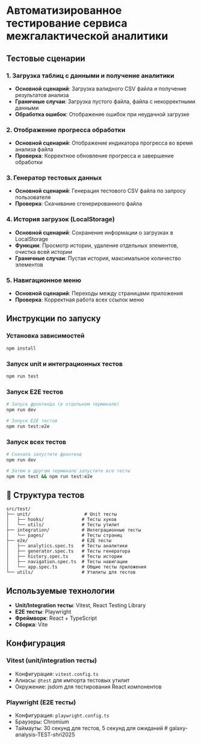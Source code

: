 # Автоматизированное тестирование сервиса межгалактической аналитики

## Тестовые сценарии

### 1. Загрузка таблиц с данными и получение аналитики

- **Основной сценарий**: Загрузка валидного CSV файла и получение результатов анализа
- **Граничные случаи**: Загрузка пустого файла, файла с некорректными данными
- **Обработка ошибок**: Отображение ошибок при неудачной загрузке

### 2. Отображение прогресса обработки

- **Основной сценарий**: Отображение индикатора прогресса во время анализа файла
- **Проверка**: Корректное обновление прогресса и завершение обработки

### 3. Генератор тестовых данных

- **Основной сценарий**: Генерация тестового CSV файла по запросу пользователя
- **Проверка**: Скачивание сгенерированного файла

### 4. История загрузок (LocalStorage)

- **Основной сценарий**: Сохранение информации о загрузках в LocalStorage
- **Функции**: Просмотр истории, удаление отдельных элементов, очистка всей истории
- **Граничные случаи**: Пустая история, максимальное количество элементов

### 5. Навигационное меню

- **Основной сценарий**: Переходы между страницами приложения
- **Проверка**: Корректная работа всех ссылок меню

## Инструкции по запуску

### Установка зависимостей

```bash
npm install
```

### Запуск unit и интеграционных тестов

```bash
npm run test
```

### Запуск E2E тестов

```bash
# Запуск фронтенда (в отдельном терминале)
npm run dev

# Запуск E2E тестов
npm run test:e2e
```

### Запуск всех тестов

```bash
# Сначала запустите фронтенд
npm run dev

# Затем в другом терминале запустите все тесты
npm run test && npm run test:e2e
```

## 📁 Структура тестов

```
src/test/
├── unit/                    # Unit тесты
│   ├── hooks/              # Тесты хуков
│   └── utils/              # Тесты утилит
├── integration/            # Интеграционные тесты
│   └── pages/              # Тесты страниц
├── e2e/                    # E2E тесты
│   ├── analytics.spec.ts   # Тесты аналитики
│   ├── generator.spec.ts   # Тесты генератора
│   ├── history.spec.ts     # Тесты истории
│   ├── navigation.spec.ts  # Тесты навигации
│   └── app.spec.ts         # Общие тесты приложения
└── utils/                  # Утилиты для тестов
```

## Используемые технологии

- **Unit/Integration тесты**: Vitest, React Testing Library
- **E2E тесты**: Playwright
- **Фреймворк**: React + TypeScript
- **Сборка**: Vite

## Конфигурация

### Vitest (unit/integration тесты)

- Конфигурация: `vitest.config.ts`
- Алиасы: `@test` для импорта тестовых утилит
- Окружение: jsdom для тестирования React компонентов

### Playwright (E2E тесты)

- Конфигурация: `playwright.config.ts`
- Браузеры: Chromium
- Таймауты: 30 секунд для тестов, 5 секунд для ожиданий
  #   g a l a x y - a n a l y s i s - T E S T - s h r i 2 0 2 5 
   
   
